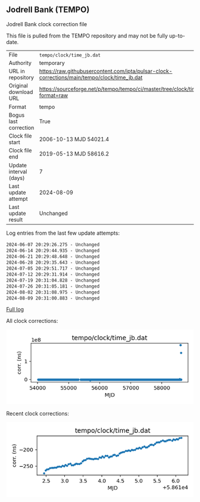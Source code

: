 
## Jodrell Bank (TEMPO)

Jodrell Bank clock correction file

This file is pulled from the TEMPO repository and may not be fully
up-to-date.

|     |     |
|:--- |:--- |
| File | `tempo/clock/time_jb.dat` |
| Authority | temporary |
| URL in repository | <https://raw.githubusercontent.com/ipta/pulsar-clock-corrections/main/tempo/clock/time_jb.dat> |
| Original download URL | <https://sourceforge.net/p/tempo/tempo/ci/master/tree/clock/time_jb.dat?format=raw> |
| Format | tempo |
| Bogus last correction | True |
| Clock file start | 2006-10-13 MJD 54021.4 |
| Clock file end | 2019-05-13 MJD 58616.2 |
| Update interval (days) | 7 |
| Last update attempt | 2024-08-09 |
| Last update result | Unchanged |

Log entries from the last few update attempts:
```
2024-06-07 20:29:26.275 - Unchanged
2024-06-14 20:29:44.935 - Unchanged
2024-06-21 20:29:48.648 - Unchanged
2024-06-28 20:29:35.643 - Unchanged
2024-07-05 20:29:51.717 - Unchanged
2024-07-12 20:29:31.914 - Unchanged
2024-07-19 20:31:04.828 - Unchanged
2024-07-26 20:31:05.181 - Unchanged
2024-08-02 20:31:08.975 - Unchanged
2024-08-09 20:31:00.883 - Unchanged
```
[Full log](https://raw.githubusercontent.com/ipta/pulsar-clock-corrections/main/log/tempo/clock/time_jb.dat.log)


All clock corrections:

![plot of all clock corrections](time_jb.dat.png "All corrections")

Recent clock corrections:

![plot of recent clock corrections](time_jb.dat.short.png "Recent corrections")


